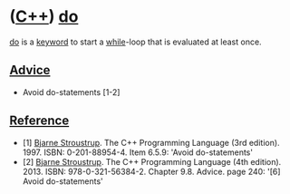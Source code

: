 # ([C++](Cpp.md)) [do](CppDo.md)

[do](CppDo.md) is a [keyword](CppKeyword.md) to start a [while](CppWhile.md)-loop that is evaluated at least once.

## [Advice](CppAdvice.md)

 * Avoid do-statements [1-2]

## [Reference](CppReferences.md)

 * [1] [Bjarne Stroustrup](CppBjarneStroustrup.md). The C++ Programming Language (3rd edition). 1997. ISBN: 0-201-88954-4. Item 6.5.9: 'Avoid do-statements'
 * [2] [Bjarne Stroustrup](CppBjarneStroustrup.md). The C++ Programming Language (4th edition). 2013. ISBN: 978-0-321-56384-2. Chapter 9.8. Advice. page 240: '\[6\] Avoid do-statements'
